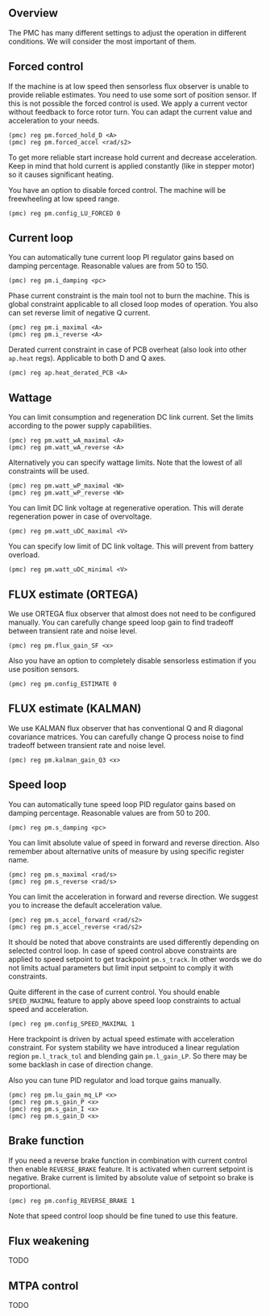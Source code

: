 ## Overview

The PMC has many different settings to adjust the operation in different
conditions. We will consider the most important of them.

## Forced control

If the machine is at low speed then sensorless flux observer is unable to
provide reliable estimates. You need to use some sort of position sensor. If
this is not possible the forced control is used. We apply a current vector
without feedback to force rotor turn. You can adapt the current value and
acceleration to your needs.

	(pmc) reg pm.forced_hold_D <A>
	(pmc) reg pm.forced_accel <rad/s2>

To get more reliable start increase hold current and decrease acceleration.
Keep in mind that hold current is applied constantly (like in stepper motor) so
it causes significant heating.

You have an option to disable forced control. The machine will be freewheeling
at low speed range.

	(pmc) reg pm.config_LU_FORCED 0

## Current loop

You can automatically tune current loop PI regulator gains based on damping
percentage. Reasonable values are from 50 to 150.

	(pmc) reg pm.i_damping <pc>

Phase current constraint is the main tool not to burn the machine. This is
global constraint applicable to all closed loop modes of operation. You also
can set reverse limit of negative Q current.

	(pmc) reg pm.i_maximal <A>
	(pmc) reg pm.i_reverse <A>

Derated current constraint in case of PCB overheat (also look into other
`ap.heat` regs). Applicable to both D and Q axes.

	(pmc) reg ap.heat_derated_PCB <A>

## Wattage

You can limit consumption and regeneration DC link current. Set the limits
according to the power supply capabilities.

	(pmc) reg pm.watt_wA_maximal <A>
	(pmc) reg pm.watt_wA_reverse <A>

Alternatively you can specify wattage limits. Note that the lowest of all
constraints will be used.

	(pmc) reg pm.watt_wP_maximal <W>
	(pmc) reg pm.watt_wP_reverse <W>

You can limit DC link voltage at regenerative operation. This will derate
regeneration power in case of overvoltage.

	(pmc) reg pm.watt_uDC_maximal <V>

You can specify low limit of DC link voltage. This will prevent from battery
overload.

	(pmc) reg pm.watt_uDC_minimal <V>

## FLUX estimate (ORTEGA)

We use ORTEGA flux observer that almost does not need to be configured
manually. You can carefully change speed loop gain to find tradeoff between
transient rate and noise level.

	(pmc) reg pm.flux_gain_SF <x>

Also you have an option to completely disable sensorless estimation if you use
position sensors.

	(pmc) reg pm.config_ESTIMATE 0

## FLUX estimate (KALMAN)

We use KALMAN flux observer that has conventional Q and R diagonal covariance
matrices. You can carefully change Q process noise to find tradeoff between
transient rate and noise level.

    (pmc) reg pm.kalman_gain_Q3 <x>

## Speed loop

You can automatically tune speed loop PID regulator gains based on damping
percentage. Reasonable values are from 50 to 200.

	(pmc) reg pm.s_damping <pc>

You can limit absolute value of speed in forward and reverse direction. Also
remember about alternative units of measure by using specific register name.

	(pmc) reg pm.s_maximal <rad/s>
	(pmc) reg pm.s_reverse <rad/s>

You can limit the acceleration in forward and reverse direction. We suggest you
to increase the default acceleration value.

	(pmc) reg pm.s_accel_forward <rad/s2>
	(pmc) reg pm.s_accel_reverse <rad/s2>

It should be noted that above constraints are used differently depending on
selected control loop. In case of speed control above constraints are applied
to speed setpoint to get trackpoint `pm.s_track`. In other words we do not
limits actual parameters but limit input setpoint to comply it with
constraints.

Quite different in the case of current control. You should enable
`SPEED_MAXIMAL` feature to apply above speed loop constraints to actual speed
and acceleration.

    (pmc) reg pm.config_SPEED_MAXIMAL 1

Here trackpoint is driven by actual speed estimate with acceleration
constraint. For system stability we have introduced a linear regulation region
`pm.l_track_tol` and blending gain `pm.l_gain_LP`. So there may be some
backlash in case of direction change.

Also you can tune PID regulator and load torque gains manually.

    (pmc) reg pm.lu_gain_mq_LP <x>
	(pmc) reg pm.s_gain_P <x>
	(pmc) reg pm.s_gain_I <x>
	(pmc) reg pm.s_gain_D <x>

## Brake function

If you need a reverse brake function in combination with current control then
enable `REVERSE_BRAKE` feature. It is activated when current setpoint is
negative. Brake current is limited by absolute value of setpoint so brake is
proportional.

	(pmc) reg pm.config_REVERSE_BRAKE 1

Note that speed control loop should be fine tuned to use this feature.

## Flux weakening

TODO

## MTPA control

TODO
